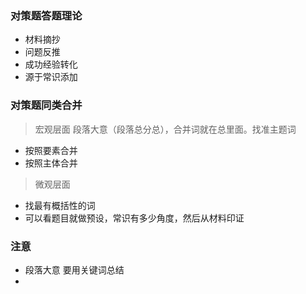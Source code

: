 ### 对策题答题理论

- 材料摘抄
- 问题反推
- 成功经验转化
- 源于常识添加

### 对策题同类合并

>宏观层面
段落大意（段落总分总），合并词就在总里面。找准主题词
- 按照要素合并
- 按照主体合并
>微观层面
- 找最有概括性的词
- 可以看题目就做预设，常识有多少角度，然后从材料印证

### 注意

- 段落大意 要用关键词总结
- 